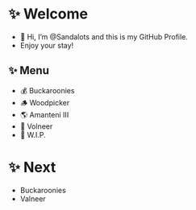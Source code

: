 # ✨ Welcome
- 👋 Hi, I’m @Sandalots and this is my GitHub Profile.
- Enjoy your stay!

## ✨ Menu
- 💰 Buckaroonies
- 🪵 Woodpicker
- 🌎 Amanteni III
- 🔮 Volneer
- 🔨 W.I.P.
# ✨ Next
- Buckaroonies
- Valneer
<!---
Sandalots/Sandalots is a ✨ special ✨ repository because its `README.md` (this file) appears on your GitHub profile.
You can click the Preview link to take a look at your changes.
--->

